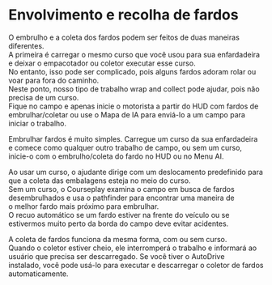 # Envolvimento e recolha de fardos

  
O embrulho e a coleta dos fardos podem ser feitos de duas maneiras diferentes.  
A primeira é carregar o mesmo curso que você usou para sua enfardadeira e deixar o empacotador ou coletor executar esse curso.  
No entanto, isso pode ser complicado, pois alguns fardos adoram rolar ou voar para fora do caminho.  
Neste ponto, nosso tipo de trabalho wrap and collect pode ajudar, pois não precisa de um curso.  
Fique no campo e apenas inicie o motorista a partir do HUD com fardos de embrulhar/coletar ou use o Mapa de IA para enviá-lo a um campo para iniciar o trabalho.  


  
Embrulhar fardos é muito simples. Carregue um curso da sua enfardadeira e comece como qualquer outro trabalho de campo, ou sem um curso,  
inicie-o com o embrulho/coleta do fardo no HUD ou no Menu AI.  


  
Ao usar um curso, o ajudante dirige com um deslocamento predefinido para que a coleta das embalagens esteja no meio do curso.  
Sem um curso, o Courseplay examina o campo em busca de fardos desembrulhados e usa o pathfinder para encontrar uma maneira de  
o melhor fardo mais próximo para embrulhar.  
O recuo automático se um fardo estiver na frente do veículo ou se estivermos muito perto da borda do campo deve evitar acidentes.  


  
A coleta de fardos funciona da mesma forma, com ou sem curso.  
Quando o coletor estiver cheio, ele interromperá o trabalho e informará ao usuário que precisa ser descarregado. Se você tiver o AutoDrive  
instalado, você pode usá-lo para executar e descarregar o coletor de fardos automaticamente.  


